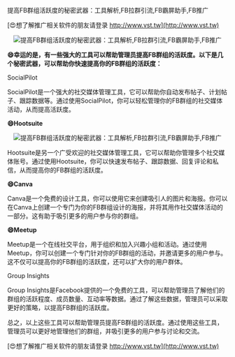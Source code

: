 提高FB群组活跃度的秘密武器：工具解析,FB拉群引流,FB霸屏助手,FB推广

[😍想了解推广相关软件的朋友请登录 http://www.vst.tw](http://www.vst.tw)

 <center><img src="https://vst.tw/MP4/tuiguang/png/2.png" alt="提高FB群组活跃度的秘密武器：工具解析,FB拉群引流,FB霸屏助手,FB推广"></center>

**😄幸运的是，有一些强大的工具可以帮助管理员提高FB群组的活跃度。以下是几个秘密武器，可以帮助你快速提高你的FB群组的活跃度：**

SocialPilot

SocialPilot是一个强大的社交媒体管理工具，它可以帮助你自动发布帖子、计划帖子、跟踪数据等。通过使用SocialPilot，你可以轻松管理你的FB群组的社交媒体活动，从而提高活跃度。

**😄Hootsuite**

 <center><img src="https://vst.tw/MP4/tuiguang/png/7.png" alt="提高FB群组活跃度的秘密武器：工具解析,FB拉群引流,FB霸屏助手,FB推广"></center>

Hootsuite是另一个广受欢迎的社交媒体管理工具，它可以帮助你管理多个社交媒体账号。通过使用Hootsuite，你可以快速发布帖子、跟踪数据、回复评论和私信，从而提高你的FB群组的活跃度。

**😄Canva**

Canva是一个免费的设计工具，你可以使用它来创建吸引人的图片和海报。你可以在Canva上创建一个专门为你的FB群组设计的海报，并将其用作社交媒体活动的一部分。这有助于吸引更多的用户参与你的群组。

**😄Meetup**

Meetup是一个在线社交平台，用于组织和加入兴趣小组和活动。通过使用Meetup，你可以创建一个专门针对你的FB群组的活动，并邀请更多的用户参与。这不仅可以提高你的FB群组的活跃度，还可以扩大你的用户群体。

Group Insights

Group Insights是Facebook提供的一个免费的工具，可以帮助管理员了解他们的群组的活跃程度、成员数量、互动率等数据。通过了解这些数据，管理员可以采取更好的策略，以提高FB群组的活跃度。

总之，以上这些工具可以帮助管理员提高FB群组的活跃度。通过使用这些工具，管理员可以更好地管理他们的群组，并吸引更多的用户参与讨论和交流。

[😍想了解推广相关软件的朋友请登录 http://www.vst.tw](http://www.vst.tw)



